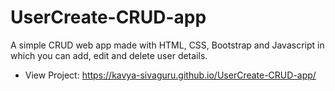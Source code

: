 # UserCreate-CRUD-app

A simple CRUD web app made with HTML, CSS, Bootstrap and Javascript in which you can add, edit and delete user details.
- View Project: https://kavya-sivaguru.github.io/UserCreate-CRUD-app/
